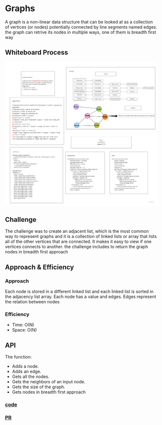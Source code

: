 # Graphs
A graph is a non-linear data structure that can be looked at as a collection of vertices (or nodes) potentially connected by line segments named edges. the graph can retrive its nodes in multiple ways, one of them is breadth first way
## Whiteboard Process
![ex](img/Untitled.jpg)
## Challenge
The challenge was to create an adjacent list, which is the most common way to represent graphs and it is a collection of linked lists or array that lists all of the other vertices that are connected. It makes it easy to view if one vertices connects to another. the challenge includes to return the graph nodes in breadth first approach
## Approach & Efficiency
### Approach
Each node is stored in a different linked list and each linked list is sorted in the adjacency list array.
Each node has a value and edges.
Edges represent the relation between nodes
### Efficiency
* Time: O(N)
* Space: O(N)
## API
The function:
* Adds a node.
* Adds an edge.
* Gets all the nodes.
* Gets the neighbors of an input node.
* Gets the size of the graph.
* Gets nodes in breadth first approach

### [code](graph.py)
### [PR](https://github.com/HishamKhalil1990/data-structures-and-algorithms/pull/51)
